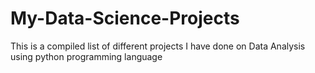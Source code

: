 # My-Data-Science-Projects
This is a compiled list of different projects I have done on Data Analysis using python programming language
